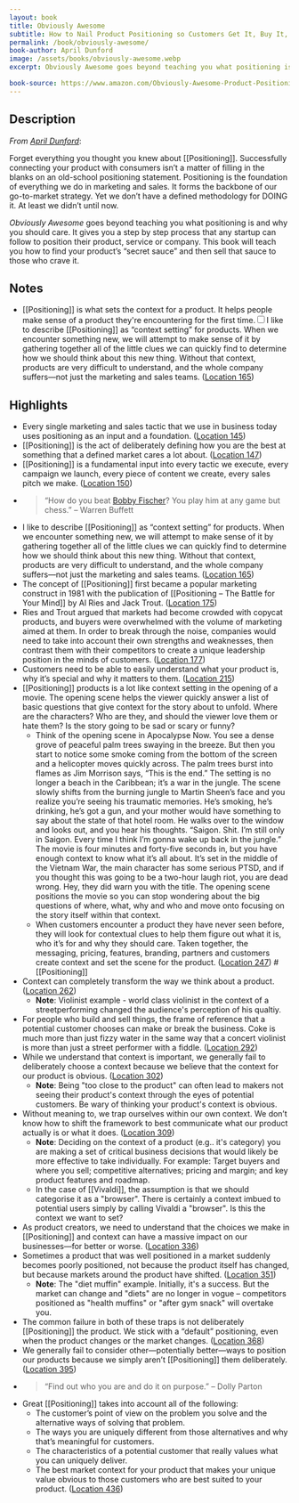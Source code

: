 ```yaml
---
layout: book
title: Obviously Awesome
subtitle: How to Nail Product Positioning so Customers Get It, Buy It, Love It
permalink: /book/obviously-awesome/
book-author: April Dunford
image: /assets/books/obviously-awesome.webp
excerpt: Obviously Awesome goes beyond teaching you what positioning is and why you should care. It gives you a step by step process that any startup can follow to position their product, service or company. This book will teach you how to find your product’s “secret sauce” and then sell that sauce to those who crave it.

book-source: https://www.amazon.com/Obviously-Awesome-Product-Positioning-Customers-ebook/dp/B07PPW5V9C/ref=sr_1_1
---
```


## Description

<i>From [April Dunford](https://www.aprildunford.com/obviously-awesome)</i>:

Forget everything you thought you knew about [[Positioning]]. Successfully connecting your product with consumers isn’t a matter of filling in the blanks on an old-school positioning statement. Positioning is the foundation of everything we do in marketing and sales. It forms the backbone of our go-to-market strategy. Yet we don’t have a defined methodology for DOING it. At least we didn’t until now.

<i>Obviously Awesome</i> goes beyond teaching you what positioning is and why you should care. It gives you a step by step process that any startup can follow to position their product, service or company. This book will teach you how to find your product’s “secret sauce” and then sell that sauce to those who crave it.


## Notes
- [[Positioning]] is what sets the context for a product. It helps people make sense of a product they're encountering for the first time.<input type="checkbox" id="cb7" /><label for="cb7"><sup></sup></label><span><span class="footnote-inner">I like to describe [[Positioning]] as “context setting” for products. When we encounter something new, we will attempt to make sense of it by gathering together all of the little clues we can quickly find to determine how we should think about this new thing. Without that context, products are very difficult to understand, and the whole company suffers—not just the marketing and sales teams. ([Location 165](https://readwise.io/to_kindle?action=open&asin=B07PPW5V9C&location=165))</span></span>

## Highlights

- Every single marketing and sales tactic that we use in business today uses positioning as an input and a foundation. ([Location 145](https://readwise.io/to_kindle?action=open&asin=B07PPW5V9C&location=145))
- [[Positioning]] is the act of deliberately defining how you are the best at something that a defined market cares a lot about. ([Location 147](https://readwise.io/to_kindle?action=open&asin=B07PPW5V9C&location=147))
- [[Positioning]] is a fundamental input into every tactic we execute, every campaign we launch, every piece of content we create, every sales pitch we make. ([Location 150](https://readwise.io/to_kindle?action=open&asin=B07PPW5V9C&location=150))
- > “How do you beat [Bobby Fischer](https://en.wikipedia.org/wiki/Bobby_Fischer)? You play him at any game but chess.” – Warren Buffett
- I like to describe [[Positioning]] as “context setting” for products. When we encounter something new, we will attempt to make sense of it by gathering together all of the little clues we can quickly find to determine how we should think about this new thing. Without that context, products are very difficult to understand, and the whole company suffers—not just the marketing and sales teams. ([Location 165](https://readwise.io/to_kindle?action=open&asin=B07PPW5V9C&location=165))
- The concept of [[Positioning]] first became a popular marketing construct in 1981 with the publication of [[Positioning – The Battle for Your Mind]] by Al Ries and Jack Trout. ([Location 175](https://readwise.io/to_kindle?action=open&asin=B07PPW5V9C&location=175))
- Ries and Trout argued that markets had become crowded with copycat products, and buyers were overwhelmed with the volume of marketing aimed at them. In order to break through the noise, companies would need to take into account their own strengths and weaknesses, then contrast them with their competitors to create a unique leadership position in the minds of customers. ([Location 177](https://readwise.io/to_kindle?action=open&asin=B07PPW5V9C&location=177))
- Customers need to be able to easily understand what your product is, why it’s special and why it matters to them. ([Location 215](https://readwise.io/to_kindle?action=open&asin=B07PPW5V9C&location=215))
- [[Positioning]] products is a lot like context setting in the opening of a movie. The opening scene helps the viewer quickly answer a list of basic questions that give context for the story about to unfold. Where are the characters? Who are they, and should the viewer love them or hate them? Is the story going to be sad or scary or funny? 
    - Think of the opening scene in Apocalypse Now. You see a dense grove of peaceful palm trees swaying in the breeze. But then you start to notice some smoke coming from the bottom of the screen and a helicopter moves quickly across. The palm trees burst into flames as Jim Morrison says, “This is the end.” The setting is no longer a beach in the Caribbean; it’s a war in the jungle. The scene slowly shifts from the burning jungle to Martin Sheen’s face and you realize you’re seeing his traumatic memories. He’s smoking, he’s drinking, he’s got a gun, and your mother would have something to say about the state of that hotel room. He walks over to the window and looks out, and you hear his thoughts. “Saigon. Shit. I’m still only in Saigon. Every time I think I’m gonna wake up back in the jungle.” The movie is four minutes and forty-five seconds in, but you have enough context to know what it’s all about. It’s set in the middle of the Vietnam War, the main character has some serious PTSD, and if you thought this was going to be a two-hour laugh riot, you are dead wrong. Hey, they did warn you with the title. The opening scene positions the movie so you can stop wondering about the big questions of where, what, why and who and move onto focusing on the story itself within that context. 
    - When customers encounter a product they have never seen before, they will look for contextual clues to help them figure out what it is, who it’s for and why they should care. Taken together, the messaging, pricing, features, branding, partners and customers create context and set the scene for the product. ([Location 247](https://readwise.io/to_kindle?action=open&asin=B07PPW5V9C&location=247)) #[[Positioning]]
- Context can completely transform the way we think about a product. ([Location 262](https://readwise.io/to_kindle?action=open&asin=B07PPW5V9C&location=262))
    - **Note**: Violinist example - world class violinist in the context of a streetperforming changed the audience's perception of his qualtiy.
- For people who build and sell things, the frame of reference that a potential customer chooses can make or break the business. Coke is much more than just fizzy water in the same way that a concert violinist is more than just a street performer with a fiddle. ([Location 292](https://readwise.io/to_kindle?action=open&asin=B07PPW5V9C&location=292))
- While we understand that context is important, we generally fail to deliberately choose a context because we believe that the context for our product is obvious. ([Location 302](https://readwise.io/to_kindle?action=open&asin=B07PPW5V9C&location=302))
    - **Note**: Being "too close to the product" can often lead to makers not seeing their product's context through the eyes of potential customers. Be wary of thinking your product's context is obvious.
- Without meaning to, we trap ourselves within our own context. We don’t know how to shift the framework to best communicate what our product actually is or what it does. ([Location 309](https://readwise.io/to_kindle?action=open&asin=B07PPW5V9C&location=309))
    - **Note**: Deciding on the context of a product (e.g.. it's category) you are making a set of critical business decisions that would likely be more effective to take individually. For example: Target buyers and where you sell; competitive alternatives; pricing and margin; and key product features and roadmap.
	- In the case of [[Vivaldi]], the assumption is that we should categorise it as a "browser". There is certainly a context imbued to potential users simply by calling Vivaldi a "browser". Is this the context we want to set?
- As product creators, we need to understand that the choices we make in [[Positioning]] and context can have a massive impact on our businesses—for better or worse. ([Location 336](https://readwise.io/to_kindle?action=open&asin=B07PPW5V9C&location=336))
- Sometimes a product that was well positioned in a market suddenly becomes poorly positioned, not because the product itself has changed, but because markets around the product have shifted. ([Location 351](https://readwise.io/to_kindle?action=open&asin=B07PPW5V9C&location=351))
    - **Note**: The "diet muffin" example. Initially, it's a success. But the market can change and "diets" are no longer in vogue – competitors positioned as "health muffins" or "after gym snack" will overtake you.
- The common failure in both of these traps is not deliberately [[Positioning]] the product. We stick with a “default” positioning, even when the product changes or the market changes. ([Location 368](https://readwise.io/to_kindle?action=open&asin=B07PPW5V9C&location=368))
- We generally fail to consider other—potentially better—ways to position our products because we simply aren’t [[Positioning]] them deliberately. ([Location 395](https://readwise.io/to_kindle?action=open&asin=B07PPW5V9C&location=395))
- > “Find out who you are and do it on purpose.” – Dolly Parton
- Great [[Positioning]] takes into account all of the following: 
    - The customer’s point of view on the problem you solve and the alternative ways of solving that problem. 
    - The ways you are uniquely different from those alternatives and why that’s meaningful for customers. 
    - The characteristics of a potential customer that really values what you can uniquely deliver. 
    - The best market context for your product that makes your unique value obvious to those customers who are best suited to your product. ([Location 436](https://readwise.io/to_kindle?action=open&asin=B07PPW5V9C&location=436))
